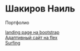 # Шакиров Наиль
Портфолио
 
[landing page на bootstrap](https://snildarovich.github.io/bootstrap4,%20scss/# "с выплывающей формой контактов")  
[Адаптивный сайт на flex](https://snildarovich.github.io/на%20флексах,%20адаптив/# "сайт на css без использования препроцессоров")  
[Surfing](https://snildarovich.github.io/surfing/# "Серфинг")  
